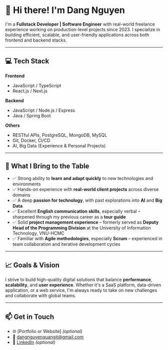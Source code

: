 # 👋 Hi there! I'm Dang Nguyen

I'm a **Fullstack Developer | Software Engineer** with real-world freelance experience working on production-level projects since 2023. I specialize in building efficient, scalable, and user-friendly applications across both frontend and backend stacks.

---

## 💻 Tech Stack

**Frontend**
- JavaScript / TypeScript
- React.js / Next.js

**Backend**
- JavaScript / Node.js / Express
- Java / Spring Boot

**Others**
- RESTful APIs, PostgreSQL, MongoDB, MySQL
- Git, Docker, CI/CD
- AI, Big Data (Experience & Personal Projects)

---

## 🚀 What I Bring to the Table

- ✅ Strong ability to **learn and adapt quickly** to new technologies and environments  
- ✅ Hands-on experience with **real-world client projects** across diverse domains  
- ✅ A deep **passion for technology**, with past explorations into **AI** and **Big Data**  
- ✅ Excellent **English communication skills**, especially verbal – sharpened through my previous career as a **tour guide**  
- ✅ Solid **project management experience** – formerly served as **Deputy Head of the Programming Division** at the University of Information Technology, VNU-HCMC  
- ✅ Familiar with **Agile methodologies**, especially **Scrum** – experienced in team collaboration and iterative development cycles  

---

## 📈 Goals & Vision

I strive to build high-quality digital solutions that balance **performance**, **scalability**, and **user experience**. Whether it's a SaaS platform, data-driven application, or a web service, I'm always ready to take on new challenges and collaborate with global teams.

---

## 📫 Get in Touch

- 🌐 [Portfolio or Website] *(optional)*
- 📧 dangnguyenquangit@gmail.com
- 💼 [LinkedIn](www.linkedin.com/in/kdekiller) *(optional)*
